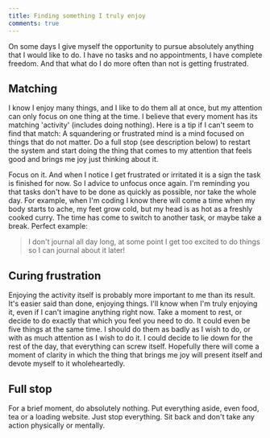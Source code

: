 ```yaml
---
title: Finding something I truly enjoy
comments: true
---
```


On some days I give myself the opportunity to pursue absolutely anything that I would like to do. I have no tasks and no appointments, I have complete freedom. And that what do I do more often than not is getting frustrated.

## Matching 
I know I enjoy many things, and I like to do them all at once, but my attention can only focus on one thing at the time. I believe that every moment has its matching 'activity' (includes doing nothing). Here is a tip if I can't seem to find that match: A squandering or frustrated mind is a mind focused on things that do not matter. Do a full stop (see description below) to restart the system and start doing the thing that comes to my attention that feels good and brings me joy just thinking about it. 

Focus on it. And when I notice I get frustrated or irritated it is a sign the task is finished for now. So I advice to unfocus once again. I'm reminding you that tasks don't have to be done as quickly as possible, nor take the whole day. For example, when I'm coding I know there will come a time when my body starts to ache, my feet grow cold, but my head is as hot as a freshly cooked curry. The time has come to switch to another task, or maybe take a break. Perfect example: 

>I don't journal all day long, at some point I get too excited to do things so I can journal about it later! 

## Curing frustration
Enjoying the activity itself is probably more important to me than its result. It's easier said than done, enjoying things. I'll know when I'm truly enjoying it, even if I can't imagine anything right now. Take a moment to rest, or decide to do exactly that which you feel you need to do. It could even be five things at the same time. I should do them as badly as I wish to do, or with as much attention as I wish to do it. I could decide to lie down for the rest of the day, that everything can screw itself. Hopefully there will come a moment of clarity in which the thing that brings me joy will present itself and devote myself to it wholeheartedly. 

## Full stop 
For a brief moment, do absolutely nothing. Put everything aside, even food, tea or a loading website. Just stop everything. Sit back and don't take any action physically or mentally. 
